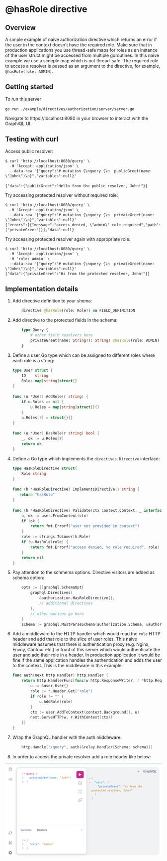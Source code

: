 # @hasRole directive

## Overview
A simple example of naive authorization directive which returns an error if the user in the context doesn't have the required role. Make sure that in production applications you use thread-safe maps for roles as an instance of the user struct might be accessed from multiple goroutines. In this naive example we use a simeple map which is not thread-safe. The required role to access a resolver is passed as an argument to the directive, for example, `@hasRole(role: ADMIN)`.

## Getting started
To run this server

`go run ./example/directives/authorization/server/server.go`

Navigate to https://localhost:8080 in your browser to interact with the Graph<i>i</i>QL UI.

## Testing with curl
Access public resolver:
```
$ curl 'http://localhost:8080/query' \
  -H 'Accept: application/json' \
  --data-raw '{"query":"# mutation {\nquery {\n  publicGreet(name: \"John\")\n}","variables":null}'

{"data":{"publicGreet":"Hello from the public resolver, John!"}}
```
Try accessing protected resolver without required role:
```
$ curl 'http://localhost:8080/query' \
  -H 'Accept: application/json' \
  --data-raw '{"query":"# mutation {\nquery {\n  privateGreet(name: \"John\")\n}","variables":null}'
{"errors":[{"message":"access denied, \"admin\" role required","path":["privateGreet"]}],"data":null}
```
Try accessing protected resolver again with appropriate role:
```
$ curl 'http://localhost:8080/query' \
  -H 'Accept: application/json' \
  -H 'role: admin' \
  --data-raw '{"query":"# mutation {\nquery {\n  privateGreet(name: \"John\")\n}","variables":null}'
{"data":{"privateGreet":"Hi from the protected resolver, John!"}}
```

## Implementation details

1. Add directive definition to your shema:
    ```graphql
        directive @hasRole(role: Role!) on FIELD_DEFINITION
    ```

2. Add directive to the protected fields in the schema:
    ```graphql
        type Query {
            # other field resolvers here
            privateGreet(name: String!): String! @hasRole(role: ADMIN)
        }
    ```

3. Define a user Go type which can be assigned to different roles where each role is a string:
    ```go
    type User struct {
        ID    string
        Roles map[string]struct{}
    }

    func (u *User) AddRole(r string) {
        if u.Roles == nil {
            u.Roles = map[string]struct{}{}
        }
        u.Roles[r] = struct{}{}
    }

    func (u *User) HasRole(r string) bool {
        _, ok := u.Roles[r]
        return ok
    }
    ```

4. Define a Go type which implements the `directives.Directive` interface:
    ```go
    type HasRoleDirective struct{
        Role string
    }

   func (h *HasRoleDirective) ImplementsDirective() string {
       return "hasRole"
   }

    func (h *HasRoleDirective) Validate(ctx context.Context, _ interface{}) error {
        u, ok := user.FromContext(ctx)
        if !ok {
            return fmt.Errorf("user not provided in context")
        }
        role := strings.ToLower(h.Role)
        if !u.HasRole(role) {
            return fmt.Errorf("access denied, %q role required", role)
        }
        return nil
    }
    ```

5. Pay attention to the schmema options. Directive visitors are added as schema option:
    ```go
        opts := []graphql.SchemaOpt{
            graphql.Directives(
                &authorization.HasRoleDirective{},
                // additional directives
            ),
            // other options go here
        }
        schema := graphql.MustParseSchema(authorization.Schema, &authorization.Resolver{}, opts...)
    ```

6. Add a middleware to the HTTP handler which would read the `role` HTTP header and add that role to the slice of user roles. This naive middleware assumes that there is authentication proxy (e.g. Nginx, Envoy, Contour etc.) in front of this server which would authenticate the user and add their role in a header. In production application it would be fine if the same application handles the authentication and adds the user to the context. This is the middleware in this example:
    ```go
    func auth(next http.Handler) http.Handler {
        return http.HandlerFunc(func(w http.ResponseWriter, r *http.Request) {
            u := &user.User{}
            role := r.Header.Get("role")
            if role != "" {
                u.AddRole(role)
            }
            ctx := user.AddToContext(context.Background(), u)
            next.ServeHTTP(w, r.WithContext(ctx))
        })
    }
    ```

7. Wrap the GraphQL handler with the auth middleware:
    ```go
        http.Handle("/query", auth(&relay.Handler{Schema: schema}))
    ```

8. In order to access the private resolver add a role header like below:

![accessing a private resolver using role header](graphiql-has-role-example.png)
